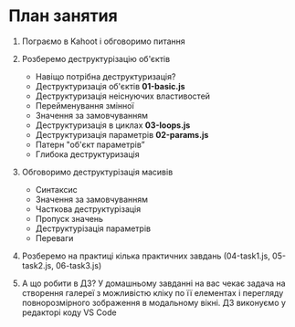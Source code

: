 # План занятия

1. Пограємо в Kahoot і обговоримо питання

2. Розберемо деструктурізацію об'єктів

   - Навіщо потрібна деструктуризація?
   - Деструктуризація об'єктів **01-basic.js**
   - Деструктуризація неіснуючих властивостей
   - Перейменування змінної
   - Значення за замовчуванням
   - Деструктуризація в циклах **03-loops.js**
   - Деструктуризація параметрів **02-params.js**
   - Патерн "об'єкт параметрів”
   - Глибока деструктуризація

3. Обговоримо деструктурізація масивів

   - Синтаксис
   - Значення за замовчуванням
   - Часткова деструктурізація
   - Пропуск значень
   - Деструктурізація параметрів
   - Переваги

4. Розберемо на практиці кілька практичних завдань (04-task1.js, 05-task2.js,
   06-task3.js)

5. А що робити в ДЗ? У домашньому завданні на вас чекає задача на створення
   галереї з можливістю кліку по її елементах і перегляду повнорозмірного
   зображення в модальному вікні. ДЗ виконуємо у редакторі коду VS Code
